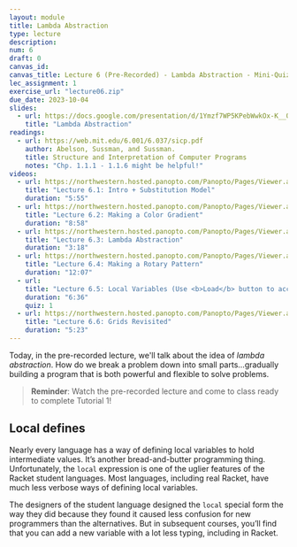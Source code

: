 ```yaml
---
layout: module
title: Lambda Abstraction
type: lecture
description:
num: 6
draft: 0
canvas_id: 
canvas_title: Lecture 6 (Pre-Recorded) - Lambda Abstraction - Mini-Quiz 4
lec_assignment: 1
exercise_url: "lecture06.zip"
due_date: 2023-10-04
slides:
  - url: https://docs.google.com/presentation/d/1Ymzf7WP5KPebWwkOx-K__O7-i0RiIK5UuD35UJnFvuo/edit?usp=sharing
    title: "Lambda Abstraction"
readings:
  - url: https://web.mit.edu/6.001/6.037/sicp.pdf
    author: Abelson, Sussman, and Sussman.
    title: Structure and Interpretation of Computer Programs
    notes: "Chp. 1.1.1 - 1.1.6 might be helpful!"
videos:
  - url: https://northwestern.hosted.panopto.com/Panopto/Pages/Viewer.aspx?id=ae3938ab-78b6-4b05-9a2a-b08e017745ac
    title: "Lecture 6.1: Intro + Substitution Model"
    duration: "5:55"
  - url: https://northwestern.hosted.panopto.com/Panopto/Pages/Viewer.aspx?id=d054ae6d-d40f-4db7-83ac-b08e01774577
    title: "Lecture 6.2: Making a Color Gradient"
    duration: "8:58"
  - url: https://northwestern.hosted.panopto.com/Panopto/Pages/Viewer.aspx?id=955d43a6-7d06-414b-9885-b08e01774607
    title: "Lecture 6.3: Lambda Abstraction"
    duration: "3:18"
  - url: https://northwestern.hosted.panopto.com/Panopto/Pages/Viewer.aspx?id=b765ac68-e2ed-4120-aafa-b08e01774445
    title: "Lecture 6.4: Making a Rotary Pattern"
    duration: "12:07"
  - url: 
    title: "Lecture 6.5: Local Variables (Use <b>Load</b> button to access Mini-Quiz)"
    duration: "6:36"
    quiz: 1
  - url: https://northwestern.hosted.panopto.com/Panopto/Pages/Viewer.aspx?id=3dec2701-8a95-4f3f-b85f-b08e01775696
    title: "Lecture 6.6: Grids Revisited"
    duration: "5:23"
---
```


Today, in the pre-recorded lecture, we'll talk about the idea of _lambda abstraction_. How do we break a problem down into small parts...gradually building a program that is both powerful and flexible to solve problems.

> **Reminder**: Watch the pre-recorded lecture and come to class ready to complete Tutorial 1!

## Local defines

Nearly every language has a way of defining local variables to hold intermediate values.  It’s another bread-and-butter programming thing.  Unfortunately, the `local` expression is one of the uglier features of the Racket student languages. Most languages, including real Racket, have much less verbose ways of defining local variables.

The designers of the student language designed the `local` special form the way they did because they found it caused less confusion for new programmers than the alternatives. But in subsequent courses, you’ll find that you can add a new variable with a lot less typing, including in Racket.
